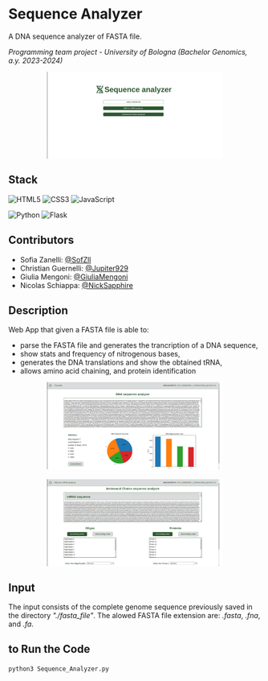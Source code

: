 # Sequence Analyzer

A DNA sequence analyzer of FASTA file.

*Programming team project - University of Bologna (Bachelor Genomics, a.y. 2023-2024)*


<div style="display: flex; justify-content: center; flex-wrap: wrap;">
  <img src="doc/img/HomePage.png" alt="Homepage screenshot" width="350" />
</div>

## Stack
<!-- Frontend -->
<p>
  <img src="https://img.shields.io/badge/Frontend-HTML5-E34F26?style=for-the-badge&logo=html5&logoColor=white" alt="HTML5" />
  <img src="https://img.shields.io/badge/CSS3-264de4?style=for-the-badge&logo=css3&logoColor=white" alt="CSS3" />
  <img src="https://img.shields.io/badge/JavaScript-F7DF1E?style=for-the-badge&logo=javascript&logoColor=black" alt="JavaScript" />
</p>

<!-- Backend -->
<p>
  <img src="https://img.shields.io/badge/Backend-Python-3776AB?style=for-the-badge&logo=python&logoColor=white" alt="Python" />
  <img src="https://img.shields.io/badge/Flask-000000?style=for-the-badge&logo=flask&logoColor=white" alt="Flask" />
</p>

## Contributors

- Sofia Zanelli: [@SofZll](https://github.com/SofZll)
- Christian Guernelli: [@Jupiter929](https://github.com/Jupiter929)
- Giulia Mengoni: [@GiuliaMengoni](https://github.com/GiuliaMengoni)
- Nicolas Schiappa: [@NickSapphire](https://github.com/NickSapphire)

## Description

Web App that given a FASTA file is able to:
- parse the FASTA file and generates the trancription of a DNA sequence,
- show stats and frequency of nitrogenous bases,
- generates the DNA translations and show the obtained tRNA,
- allows amino acid chaining, and protein identification

<div style="display: flex; justify-content: center; gap: 20px; flex-wrap: wrap;">
  <img src="doc/img/TranslationTranscriptionPage.png" alt="Transcription and Translation page screenshot" width="350" /> 
  <img src="doc/img/AminoacidChainsPage.png" alt="Aminoacid Chains page screenshot" width="350" /> 
</div>

## Input
The input consists of the complete genome sequence previously saved in the directory *"./fasta_file"*.
The alowed FASTA file extension are: *.fasta*, *.fna*, and *.fa*.

## to Run the Code
```bash
python3 Sequence_Analyzer.py
```
